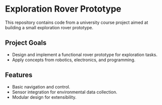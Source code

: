 # Exploration Rover Prototype

This repository contains code from a university course project aimed at building a small exploration rover prototype.

## Project Goals
- Design and implement a functional rover prototype for exploration tasks.
- Apply concepts from robotics, electronics, and programming.

## Features
- Basic navigation and control.
- Sensor integration for environmental data collection.
- Modular design for extensibility.
